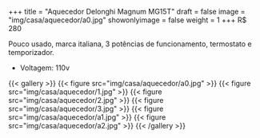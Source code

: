 +++
title = "Aquecedor Delonghi Magnum MG15T"
draft = false
image = "img/casa/aquecedor/a0.jpg"
showonlyimage = false
weight = 1
+++
<span class="price">R$ 280</span>

<!--more-->

Pouco usado, marca italiana, 3 potências de funcionamento, termostato e temporizador.

- Voltagem: 110v

{{< gallery >}}
{{< figure src="img/casa/aquecedor/a0.jpg" >}}
{{< figure src="img/casa/aquecedor/1.jpg" >}}
{{< figure src="img/casa/aquecedor/2.jpg" >}}
{{< figure src="img/casa/aquecedor/3.jpg" >}}
{{< figure src="img/casa/aquecedor/a1.jpg" >}}
{{< figure src="img/casa/aquecedor/a2.jpg" >}}
{{< /gallery >}}

